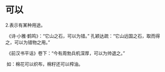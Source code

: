 # 可以

2.表示有某种用途。

​	《诗·小雅·鹤鸣》：“它山之石，可以为错。” 孔颖达疏：“它山远国之石，取而得之，可以为错物之用。”

​	《前汉书平话》卷下：“今有周勃兵机深厚，可以为帅退之。”

​     如：棉花可以织布，棉籽还可以榨油。